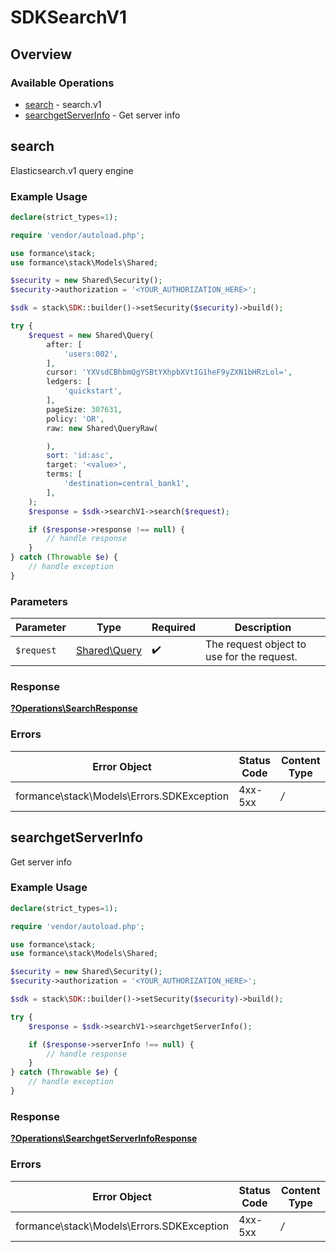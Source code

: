 # SDKSearchV1

## Overview

### Available Operations

* [search](#search) - search.v1
* [searchgetServerInfo](#searchgetserverinfo) - Get server info

## search

Elasticsearch.v1 query engine

### Example Usage

```php
declare(strict_types=1);

require 'vendor/autoload.php';

use formance\stack;
use formance\stack\Models\Shared;

$security = new Shared\Security();
$security->authorization = '<YOUR_AUTHORIZATION_HERE>';

$sdk = stack\SDK::builder()->setSecurity($security)->build();

try {
    $request = new Shared\Query(
        after: [
            'users:002',
        ],
        cursor: 'YXVsdCBhbmQgYSBtYXhpbXVtIG1heF9yZXN1bHRzLol=',
        ledgers: [
            'quickstart',
        ],
        pageSize: 307631,
        policy: 'OR',
        raw: new Shared\QueryRaw(

        ),
        sort: 'id:asc',
        target: '<value>',
        terms: [
            'destination=central_bank1',
        ],
    );
    $response = $sdk->searchV1->search($request);

    if ($response->response !== null) {
        // handle response
    }
} catch (Throwable $e) {
    // handle exception
}
```

### Parameters

| Parameter                                    | Type                                         | Required                                     | Description                                  |
| -------------------------------------------- | -------------------------------------------- | -------------------------------------------- | -------------------------------------------- |
| `$request`                                   | [Shared\Query](../../Models/Shared/Query.md) | :heavy_check_mark:                           | The request object to use for the request.   |

### Response

**[?Operations\SearchResponse](../../Models/Operations/SearchResponse.md)**

### Errors

| Error Object                              | Status Code                               | Content Type                              |
| ----------------------------------------- | ----------------------------------------- | ----------------------------------------- |
| formance\stack\Models\Errors.SDKException | 4xx-5xx                                   | */*                                       |


## searchgetServerInfo

Get server info

### Example Usage

```php
declare(strict_types=1);

require 'vendor/autoload.php';

use formance\stack;
use formance\stack\Models\Shared;

$security = new Shared\Security();
$security->authorization = '<YOUR_AUTHORIZATION_HERE>';

$sdk = stack\SDK::builder()->setSecurity($security)->build();

try {
    $response = $sdk->searchV1->searchgetServerInfo();

    if ($response->serverInfo !== null) {
        // handle response
    }
} catch (Throwable $e) {
    // handle exception
}
```

### Response

**[?Operations\SearchgetServerInfoResponse](../../Models/Operations/SearchgetServerInfoResponse.md)**

### Errors

| Error Object                              | Status Code                               | Content Type                              |
| ----------------------------------------- | ----------------------------------------- | ----------------------------------------- |
| formance\stack\Models\Errors.SDKException | 4xx-5xx                                   | */*                                       |
